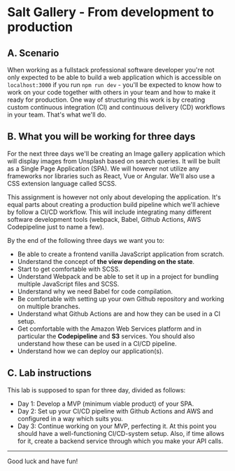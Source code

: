 # Salt Gallery - From development to production

## A. Scenario

When working as a fullstack professional software developer you're not only expected to be able to build a web application which is accessible on `localhost:3000` if you run `npm run dev` - you'll be expected to know how to work on your code together with others in your team and how to make it ready for production. One way of structuring this work is by creating custom continuous integration (CI) and continuous delivery (CD) workflows in your team. That's what we'll do.

## B. What you will be working for three days

For the next three days we'll be creating an Image gallery application which will display images from Unsplash based on search queries. It will be built as a Single Page Application (SPA). We will however not utilize any frameworks nor libraries such as React, Vue or Angular. We'll also use a CSS extension language called SCSS.

This assignment is however not only about developing the application. It's equal parts about creating a production build pipeline which we'll achieve by follow a CI/CD workflow. This will include integrating many different software development tools (webpack, Babel, Github Actions, AWS Codepipeline just to name a few).

By the end of the following three days we want you to:

- Be able to create a frontend vanilla JavaScript application from scratch.
- Understand the concept of **the view depending on the state**.
- Start to get comfortable with SCSS.
- Understand Webpack and be able to set it up in a project for bundling multiple JavaScript files and SCSS.
- Understand why we need Babel for code compilation.
- Be comfortable with setting up your own Github repository and working on multiple branches.
- Understand what Github Actions are and how they can be used in a CI setup.
- Get comfortable with the Amazon Web Services platform and in particular the **Codepipeline** and **S3** services. You should also understand how these can be used in a CI/CD pipeline.
- Understand how we can deploy our application(s).

## C. Lab instructions

This lab is supposed to span for three day, divided as follows:

- Day 1: Develop a MVP (minimum viable product) of your SPA.
- Day 2: Set up your CI/CD pipeline with Github Actions and AWS and configured in a way which suits you.
- Day 3: Continue working on your MVP, perfecting it. At this point you should have a well-functioning CI/CD-system setup. Also, if time allows for it, create a backend service through which you make your API calls.

---

Good luck and have fun!
